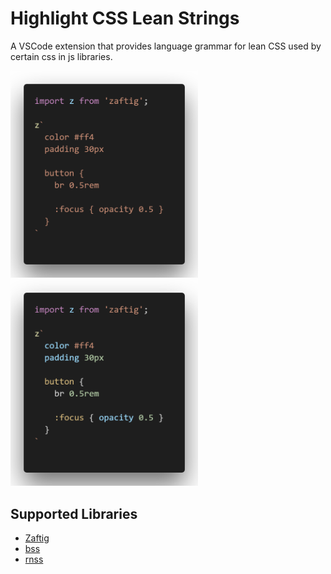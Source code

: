 # Highlight CSS Lean Strings

A VSCode extension that provides language grammar for lean CSS used by certain css in js libraries.

<div>
  <img src="/docs/before.png" alt="example before highlighting" width="300">
  <img src="/docs/after.png" alt="example after highlighting" width="300">
</div>

## Supported Libraries

- [Zaftig](https://github.com/fuzetsu/zaftig/)
- [bss](https://github.com/porsager/bss)
- [rnss](https://github.com/kufii/rnss)
